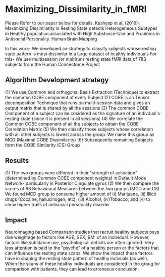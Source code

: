 # Maximizing_Dissimilarity_in_fMRI
Please Refer to our paper below for details.
Kashyap et al, (2019)- Maximizing Dissimilarity in Resting State detects Heterogeneous Subtypes in Healthy population associated with High Substance-Use and Problems in Antisocial Personality. Human Brain Mapping

In this work- We developed an strategy to classify subjects whose resting state pattern is most dissimilar in a large dataset of healthy individuals
For this- We use multisession (or multirun) resting state fMRI data of 788 subjects from the Human Connectome Project

## Algorithm Development strategy
(1) We use Common and orthogonal Basis Extraction (Technique) to extract the common COBE component of every Subject
(2) COBE is an Tensor decomposition Technique that runs on multi-session data and gives an output matrix that is shared by all the sessions
(3) The common COBE Component of a subject can be cosidered as the signature of an indivdual's resting state (since it is present in all sessions)
(4) We correlate the Common COBE component of all the subjects to obtain the COBE Correlation Matrix
(5) We then classify those subjects whose correlation with all other subjects is lowest across the group. We name this group as MCD (Maximal COBE Dissimilarity)
(6) Subsequently remaining Subjects form the COBE Similarity (CS) Group

## Results
(1) The two groups were different in their "strength of activation" (determined by Common COBE component weights) in Default Mode Network- particularly in Posterior Cingulate gyrus
(2) We then compare the scores of 68 Behavioural Measures between the two groups (MCD and CS)
    We found MCD group to consume higher amount of (i) Marijuana, (ii) Illicit drugs (Cocaine, hallucinogen, etc), (iii) Alcohol, (iv)Tobacco; and (v) to show higher traits of antisocial personality disorder
    
## Impact
Neuroimaging based Comparison studies that recruit healthy subjects pays due weightage to factors like AGE, SEX, BMI of an individual.
However, factors like substance use, psychological deficits are often ignored. Very less attention is paid to the "psyche" of a healthy 
person or the factors that can influence the resting state scans.
We show the impact these factors have in shaping the resting state pattern of healthy indivuals (as well). When the scans of these
healthy individuals are considered in the groug for comparison with patients, they can lead to erroneous conclusion.
     

